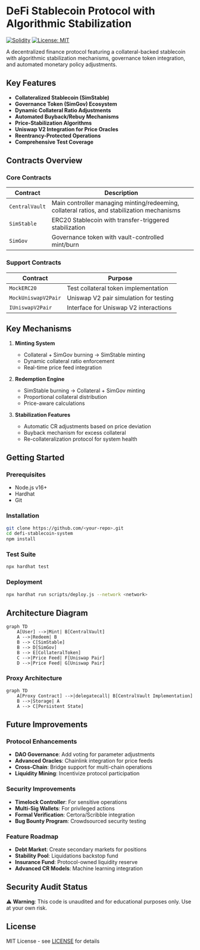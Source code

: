 # DeFi Stablecoin Protocol with Algorithmic Stabilization

[![Solidity](https://img.shields.io/badge/Solidity-0.8.19-blue)](https://soliditylang.org)
[![License: MIT](https://img.shields.io/badge/License-MIT-yellow.svg)](https://opensource.org/licenses/MIT)

A decentralized finance protocol featuring a collateral-backed stablecoin with algorithmic stabilization mechanisms, governance token integration, and automated monetary policy adjustments.

## Key Features

- **Collateralized Stablecoin (SimStable)**
- **Governance Token (SimGov) Ecosystem**
- **Dynamic Collateral Ratio Adjustments**
- **Automated Buyback/Rebuy Mechanisms**
- **Price-Stabilization Algorithms**
- **Uniswap V2 Integration for Price Oracles**
- **Reentrancy-Protected Operations**
- **Comprehensive Test Coverage**

## Contracts Overview

### Core Contracts
| Contract | Description |
|----------|-------------|
| `CentralVault` | Main controller managing minting/redeeming, collateral ratios, and stabilization mechanisms |
| `SimStable` | ERC20 Stablecoin with transfer-triggered stabilization |
| `SimGov` | Governance token with vault-controlled mint/burn |

### Support Contracts
| Contract | Purpose |
|----------|---------|
| `MockERC20` | Test collateral token implementation |
| `MockUniswapV2Pair` | Uniswap V2 pair simulation for testing |
| `IUniswapV2Pair` | Interface for Uniswap V2 interactions |

## Key Mechanisms

1. **Minting System**
   - Collateral + SimGov burning → SimStable minting
   - Dynamic collateral ratio enforcement
   - Real-time price feed integration

2. **Redemption Engine**
   - SimStable burning → Collateral + SimGov minting
   - Proportional collateral distribution
   - Price-aware calculations

3. **Stabilization Features**
   - Automatic CR adjustments based on price deviation
   - Buyback mechanism for excess collateral
   - Re-collateralization protocol for system health

## Getting Started

### Prerequisites
- Node.js v16+
- Hardhat
- Git

### Installation
```bash
git clone https://github.com/<your-repo>.git
cd defi-stablecoin-system
npm install
````

### Test Suite
```bash
npx hardhat test
```

### Deployment
```bash
npx hardhat run scripts/deploy.js --network <network>
```

## Architecture Diagram

```mermaid
graph TD
    A[User] -->|Mint| B[CentralVault]
    A -->|Redeem| B
    B --> C[SimStable]
    B --> D[SimGov]
    B --> E[CollateralToken]
    C -->|Price Feed| F[Uniswap Pair]
    D -->|Price Feed| G[Uniswap Pair]
```

### Proxy Architecture
```mermaid
graph TD
    A[Proxy Contract] -->|delegatecall| B[CentralVault Implementation]
    B -->|Storage| A
    A --> C[Persistent State]
```

## Future Improvements

### Protocol Enhancements
- **DAO Governance**: Add voting for parameter adjustments
- **Advanced Oracles**: Chainlink integration for price feeds
- **Cross-Chain**: Bridge support for multi-chain operations
- **Liquidity Mining**: Incentivize protocol participation

### Security Improvements
- **Timelock Controller**: For sensitive operations
- **Multi-Sig Wallets**: For privileged actions
- **Formal Verification**: Certora/Scribble integration
- **Bug Bounty Program**: Crowdsourced security testing

### Feature Roadmap
- **Debt Market**: Create secondary markets for positions
- **Stability Pool**: Liquidations backstop fund
- **Insurance Fund**: Protocol-owned liquidity reserve
- **Advanced CR Models**: Machine learning integration

## Security Audit Status
⚠️ **Warning**: This code is unaudited and for educational purposes only. Use at your own risk.

## License
MIT License - see [LICENSE](LICENSE) for details
